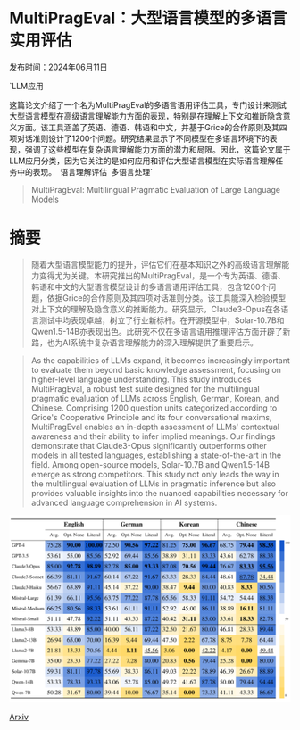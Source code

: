 # MultiPragEval：大型语言模型的多语言实用评估

发布时间：2024年06月11日

`LLM应用

这篇论文介绍了一个名为MultiPragEval的多语言语用评估工具，专门设计来测试大型语言模型在高级语言理解能力方面的表现，特别是在理解上下文和推断隐含意义方面。该工具涵盖了英语、德语、韩语和中文，并基于Grice的合作原则及其四项对话准则设计了1200个问题。研究结果显示了不同模型在多语言环境下的表现，强调了这些模型在复杂语言理解能力方面的潜力和局限。因此，这篇论文属于LLM应用分类，因为它关注的是如何应用和评估大型语言模型在实际语言理解任务中的表现。` `语言理解评估` `多语言处理`

> MultiPragEval: Multilingual Pragmatic Evaluation of Large Language Models

# 摘要

> 随着大型语言模型能力的提升，评估它们在基本知识之外的高级语言理解能力变得尤为关键。本研究推出的MultiPragEval，是一个专为英语、德语、韩语和中文的大型语言模型设计的多语言语用评估工具，包含1200个问题，依据Grice的合作原则及其四项对话准则分类。该工具能深入检验模型对上下文的理解及隐含意义的推断能力。研究显示，Claude3-Opus在各语言测试中均表现卓越，树立了行业新标杆。在开源模型中，Solar-10.7B和Qwen1.5-14B亦表现出色。此研究不仅在多语言语用推理评估方面开辟了新路，也为AI系统中复杂语言理解能力的深入理解提供了重要启示。

> As the capabilities of LLMs expand, it becomes increasingly important to evaluate them beyond basic knowledge assessment, focusing on higher-level language understanding. This study introduces MultiPragEval, a robust test suite designed for the multilingual pragmatic evaluation of LLMs across English, German, Korean, and Chinese. Comprising 1200 question units categorized according to Grice's Cooperative Principle and its four conversational maxims, MultiPragEval enables an in-depth assessment of LLMs' contextual awareness and their ability to infer implied meanings. Our findings demonstrate that Claude3-Opus significantly outperforms other models in all tested languages, establishing a state-of-the-art in the field. Among open-source models, Solar-10.7B and Qwen1.5-14B emerge as strong competitors. This study not only leads the way in the multilingual evaluation of LLMs in pragmatic inference but also provides valuable insights into the nuanced capabilities necessary for advanced language comprehension in AI systems.

![MultiPragEval：大型语言模型的多语言实用评估](../../../paper_images/2406.07736/x1.png)

[Arxiv](https://arxiv.org/abs/2406.07736)